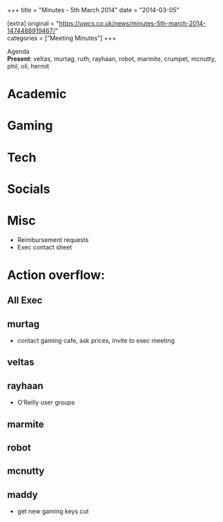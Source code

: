 +++
title = "Minutes - 5th March 2014"
date = "2014-03-05"

[extra]
original = "https://uwcs.co.uk/news/minutes-5th-march-2014-1474488919467/"    
categories = ["Meeting Minutes"]
+++

Agenda  
**Present**: veltas, murtag, ruth, rayhaan, robot, marmite, crumpet, mcnutty, phil, oli, hermit

# Academic

# Gaming

# Tech

# Socials

# Misc

  - Reimbursement requests
  - Exec contact sheet

# Action overflow:

## All Exec

## murtag

  - contact gaming cafe, ask prices, invite to exec meeting

## veltas

## rayhaan

  - O’Reilly user groups

## marmite

## robot

## mcnutty

## maddy

  - get new gaming keys cut
